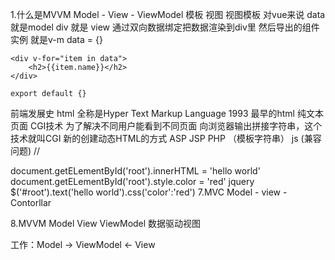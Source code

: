 1.什么是MVVM
Model - View - ViewModel
模板     视图    视图模板
对vue来说 
data 就是model 
div 就是 view 
通过双向数据绑定把数据渲染到div里 然后导出的组件实例 就是v-m
    data = {}

    <div v-for="item in data">
        <h2>{{item.name}}</h2>
    </div>

    export default {}
前端发展史
html 全称是Hyper Text Markup Language 1993
最早的html 纯文本页面
CGI技术 为了解决不同用户能看到不同页面 向浏览器输出拼接字符串，这个技术就叫CGI
新的创建动态HTML的方式 ASP JSP PHP （模板字符串）
js (兼容问题)
 //<div id="root"></div>
 document.getELementById('root').innerHTML = 'hello world'
 document.getELementById('root').style.color = 'red'
jquery
 $('#root').text('hello world').css('color':'red')
7.MVC Model - view - Contorllar

8.MVVM Model View ViewModel 数据驱动视图

   工作：Model ->  ViewModel <- View